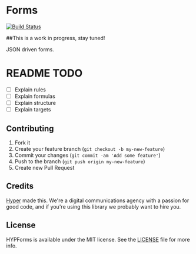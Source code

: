 # Forms
[![Build Status](https://img.shields.io/travis/hyperoslo/Forms.svg?style=flat)](https://travis-ci.org/hyperoslo/Forms)

##This is a work in progress, stay tuned!
 
JSON driven forms.

# README TODO
- [ ] Explain rules
- [ ] Explain formulas
- [ ] Explain structure
- [ ] Explain targets

## Contributing

1. Fork it
2. Create your feature branch (`git checkout -b my-new-feature`)
3. Commit your changes (`git commit -am 'Add some feature'`)
4. Push to the branch (`git push origin my-new-feature`)
5. Create new Pull Request

## Credits

[Hyper](http://hyper.no) made this. We're a digital communications agency with a passion for good code,
and if you're using this library we probably want to hire you.

## License

HYPForms is available under the MIT license. See the [LICENSE](https://github.com/hyperoslo/HYPForms/raw/master/LICENSE.md) file for more info.
